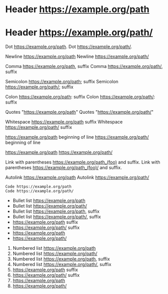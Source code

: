 # Header https://example.org/path
# Header https://example.org/path/

Dot https://example.org/path.
Dot https://example.org/path/.

Newline https://example.org/path
Newline https://example.org/path/

Comma https://example.org/path, suffix
Comma https://example.org/path/, suffix

Semicolon https://example.org/path; suffix
Semicolon https://example.org/path/; suffix

Colon https://example.org/path: suffix
Colon https://example.org/path/: suffix

Quotes "https://example.org/path"
Quotes "https://example.org/path/"

Whitespace https://example.org/path suffix
Whitespace https://example.org/path/ suffix

https://example.org/path beginning of line
https://example.org/path/ beginning of line

https://example.org/path
https://example.org/path/

Link with parentheses https://example.org/path_(foo) and suffix.
Link with parentheses https://example.org/path_(foo)/ and suffix.

Autolink <https://example.org/path>
Autolink <https://example.org/path/>

	Code https://example.org/path
	Code https://example.org/path/

  - Bullet list https://example.org/path
  - Bullet list https://example.org/path/
  - Bullet list https://example.org/path, suffix
  - Bullet list https://example.org/path/, suffix
  - https://example.org/path suffix
  - https://example.org/path/ suffix
  - https://example.org/path
  - https://example.org/path/

 1. Numbered list https://example.org/path
 2. Numbered list https://example.org/path/
 3. Numbered list https://example.org/path, suffix
 4. Numbered list https://example.org/path/, suffix
 5. https://example.org/path suffix
 6. https://example.org/path/ suffix
 7. https://example.org/path
 8. https://example.org/path/
